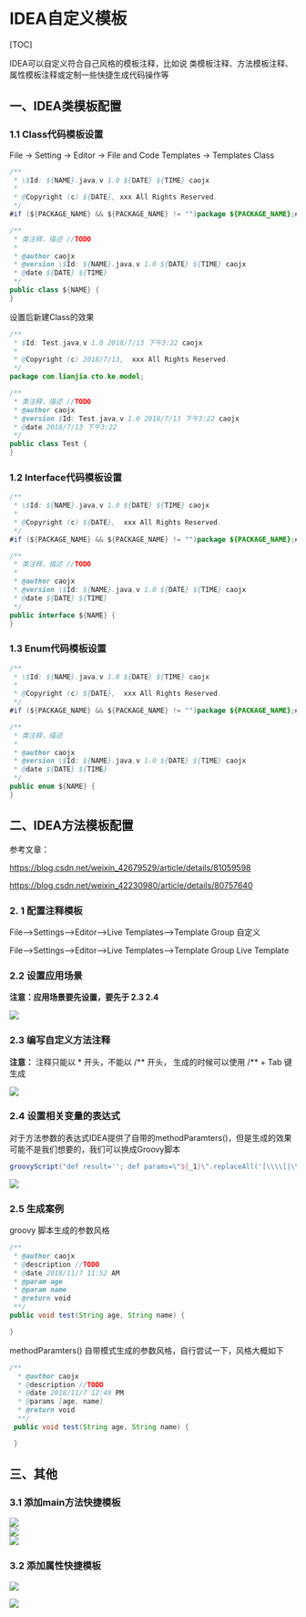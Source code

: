 # IDEA自定义模板

[TOC]

IDEA可以自定义符合自己风格的模板注释，比如说 类模板注释、方法模板注释、属性模板注释或定制一些快捷生成代码操作等

## 一、IDEA类模板配置





### 1.1 Class代码模板设置 

File -> Setting -> Editor -> File and Code Templates -> Templates  Class 


```java
/**
 * \$Id: ${NAME}.java,v 1.0 ${DATE} ${TIME} caojx
 * 
 * @Copyright (c) ${DATE}, xxx All Rights Reserved.
 */
#if (${PACKAGE_NAME} && ${PACKAGE_NAME} != "")package ${PACKAGE_NAME};#end

/**
 * 类注释，描述 //TODO
 *
 * @author caojx
 * @version \$Id: ${NAME}.java,v 1.0 ${DATE} ${TIME} caojx
 * @date ${DATE} ${TIME}
 */
public class ${NAME} {
}
```

设置后新建Class的效果

```java
/**
 * $Id: Test.java,v 1.0 2018/7/13 下午3:22 caojx
 *
 * @Copyright (c) 2018/7/13,  xxx All Rights Reserved.
 */
package com.lianjia.cto.ke.model;

/**
 * 类注释，描述 //TODO
 * @author caojx
 * @version $Id: Test.java,v 1.0 2018/7/13 下午3:22 caojx
 * @date 2018/7/13 下午3:22
 */
public class Test {
}
```

### 1.2 Interface代码模板设置

```java
/**
 * \$Id: ${NAME}.java,v 1.0 ${DATE} ${TIME} caojx
 * 
 * @Copyright (c) ${DATE},  xxx All Rights Reserved.
 */
#if (${PACKAGE_NAME} && ${PACKAGE_NAME} != "")package ${PACKAGE_NAME};#end

/**
 * 类注释，描述 //TODO
 *
 * @author caojx
 * @version \$Id: ${NAME}.java,v 1.0 ${DATE} ${TIME} caojx
 * @date ${DATE} ${TIME}
 */
public interface ${NAME} {
}
```

### 1.3 Enum代码模板设置

```java
/**
 * \$Id: ${NAME}.java,v 1.0 ${DATE} ${TIME} caojx
 * 
 * @Copyright (c) ${DATE},  xxx All Rights Reserved.
 */
#if (${PACKAGE_NAME} && ${PACKAGE_NAME} != "")package ${PACKAGE_NAME};#end

/**
 * 类注释，描述 
 *
 * @author caojx
 * @version \$Id: ${NAME}.java,v 1.0 ${DATE} ${TIME} caojx
 * @date ${DATE} ${TIME}
 */
public enum ${NAME} {
}
```

## 二、IDEA方法模板配置

参考文章：

https://blog.csdn.net/weixin_42679529/article/details/81059598

https://blog.csdn.net/weixin_42230980/article/details/80757640

### 2. 1 配置注释模板

File-->Settings-->Editor-->Live Templates-->Template Group   		自定义

File-->Settings-->Editor-->Live Templates-->Template Group 			 Live Template

### 2.2 设置应用场景

**注意：应用场景要先设置，要先于 2.3   2.4**

![](../images/idea/idea-live-templates-1.png)  



### 2.3 编写自定义方法注释

**注意：** 注释只能以 \*  开头，不能以 /** 开头， 生成的时候可以使用 /**  + Tab  键生成

![](../images/idea/idea-live-templates-2.png)  



### 2.4 设置相关变量的表达式

对于方法参数的表达式IDEA提供了自带的methodParamters()，但是生成的效果可能不是我们想要的，我们可以换成Groovy脚本

```groovy
groovyScript("def result=''; def params=\"${_1}\".replaceAll('[\\\\[|\\\\]|\\\\s]', '').split(',').toList(); for(i = 1; i < params.size() +1; i++) {result+='* @param ' + params[i - 1] + ' ' + ((i < params.size()) ? '\\n ' : '')}; return result", methodParameters())
```



![](../images/idea/idea-live-templates-3.png)



### 2.5 生成案例

groovy 脚本生成的参数风格

```java
/**
 * @author caojx
 * @description //TODO
 * @date 2018/11/7 11:52 AM
 * @param age 
 * @param name 
 * @return void
 **/
public void test(String age, String name) {

}
```

methodParamters() 自带模式生成的参数风格，自行尝试一下，风格大概如下

```java
/**
  * @author caojx
  * @description //TODO
  * @date 2018/11/7 12:49 PM
  * @params [age, name]
  * @return void
  **/
 public void test(String age, String name) {

 }
```



## 三、其他

### 3.1 添加main方法快捷模板

![](../images/idea/key1.png)    
![](../images/idea/key2.png)  
![](../images/idea/key3.png)  

### 3.2 添加属性快捷模板

![](../images/idea/idea-live-templates-4.png)

![](../images/idea/idea-live-templates-5.png)      